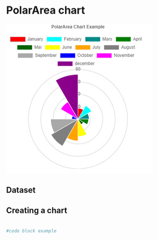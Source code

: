 
# PolarArea chart



![PolarArea](../Images/Chart.PolarArea.Example.jpg)

## Dataset

## Creating a chart

```powershell

#code block example

```